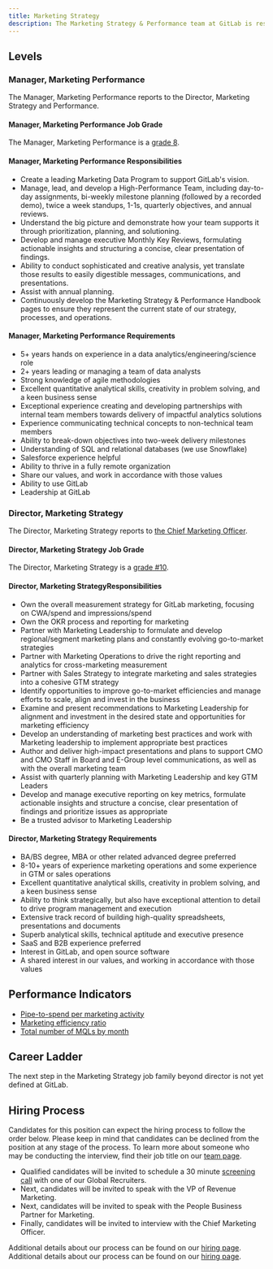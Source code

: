 ```yaml
---
title: Marketing Strategy
description: The Marketing Strategy & Performance team at GitLab is responsible for developing marketing plans and go-to-market strategies as well as developing dashboards and reports to support our plans.
---
```


## Levels

### Manager, Marketing Performance

The Manager, Marketing Performance reports to the Director, Marketing Strategy and Performance.

#### Manager, Marketing Performance Job Grade

The Manager, Marketing Performance is a [grade 8](https://about.gitlab.com/handbook/total-rewards/compensation/compensation-calculator/#gitlab-job-grades).

#### Manager, Marketing Performance Responsibilities

- Create a leading Marketing Data Program to support GitLab's vision.
- Manage, lead, and develop a High-Performance Team, including day-to-day assignments, bi-weekly milestone planning (followed by a recorded demo), twice a week standups, 1-1s, quarterly objectives, and annual reviews.
- Understand the big picture and demonstrate how your team supports it through prioritization, planning, and solutioning.
- Develop and manage executive Monthly Key Reviews, formulating actionable insights and structuring a concise, clear presentation of findings.
- Ability to conduct sophisticated and creative analysis, yet translate those results to easily digestible messages, communications, and presentations.
- Assist with annual planning.
- Continuously develop the Marketing Strategy & Performance Handbook pages to ensure they represent the current state of our strategy, processes, and operations.

#### Manager, Marketing Performance Requirements

- 5+ years hands on experience in a data analytics/engineering/science role
- 2+ years leading or managing a team of data analysts
- Strong knowledge of agile methodologies
- Excellent quantitative analytical skills, creativity in problem solving, and a keen business sense
- Exceptional experience creating and developing partnerships with internal team members towards delivery of impactful analytics solutions
- Experience communicating technical concepts to non-technical team members
- Ability to break-down objectives into two-week delivery milestones
- Understanding of SQL and relational databases (we use Snowflake)
- Salesforce experience helpful
- Ability to thrive in a fully remote organization
- Share our values, and work in accordance with those values
- Ability to use GitLab
- Leadership at GitLab

### Director, Marketing Strategy

The Director, Marketing Strategy reports to [the Chief Marketing Officer](https://about.gitlab.com/job-families/marketing/chief-marketing-officer/).

#### Director, Marketing Strategy Job Grade

The Director, Marketing Strategy is a [grade #10](https://about.gitlab.com/handbook/total-rewards/compensation/compensation-calculator/#gitlab-job-grades).

#### Director, Marketing StrategyResponsibilities

- Own the overall measurement strategy for GitLab marketing, focusing on CWA/spend and impressions/spend
- Own the OKR process and reporting for marketing
- Partner with Marketing Leadership to formulate and develop regional/segment marketing plans and constantly evolving go-to-market strategies
- Partner with Marketing Operations to drive the right reporting and analytics for cross-marketing measurement
- Partner with Sales Strategy to integrate marketing and sales strategies into a cohesive GTM strategy
- Identify opportunities to improve go-to-market efficiencies and manage efforts to scale, align and invest in the business
- Examine and present recommendations to Marketing Leadership for alignment and investment in the desired state and opportunities for marketing efficiency
- Develop an understanding of marketing best practices and work with Marketing leadership to implement appropriate best practices
- Author and deliver high-impact presentations and plans to support CMO and CMO Staff in Board and E-Group level communications, as well as with the overall marketing team
- Assist with quarterly planning with Marketing Leadership and key GTM Leaders
- Develop and manage executive reporting on key metrics, formulate actionable insights and structure a concise, clear presentation of findings and prioritize issues as appropriate
- Be a trusted advisor to Marketing Leadership

#### Director, Marketing Strategy Requirements

- BA/BS degree, MBA or other related advanced degree preferred
- 8-10+ years of experience marketing operations and some experience in GTM or sales operations
- Excellent quantitative analytical skills, creativity in problem solving, and a keen business sense
- Ability to think strategically, but also have exceptional attention to detail to drive program management and execution
- Extensive track record of building high-quality spreadsheets, presentations and documents
- Superb analytical skills, technical aptitude and executive presence
- SaaS and B2B experience preferred
- Interest in GitLab, and open source software
- A shared interest in our values, and working in accordance with those values

## Performance Indicators

- [Pipe-to-spend per marketing activity](https://about.gitlab.com/handbook/marketing/performance-indicators/#net-new-business-pipeline-created)
- [Marketing efficiency ratio](https://about.gitlab.com/handbook/marketing/performance-indicators/#marketing-efficiency-ratio)
- [Total number of MQLs by month](https://about.gitlab.com/handbook/marketing/performance-indicators/#total-number-of-mqls-by-month)

## Career Ladder

The next step in the Marketing Strategy job family beyond director is not yet defined at GitLab.

## Hiring Process

Candidates for this position can expect the hiring process to follow the order below. Please keep in mind that candidates can be declined from the position at any stage of the process. To learn more about someone who may be conducting the interview, find their job title on our [team page](https://about.gitlab.com/company/team/).

- Qualified candidates will be invited to schedule a 30 minute [screening call](https://about.gitlab.com/handbook/hiring/interviewing/#screening-call) with one of our Global Recruiters.
- Next, candidates will be invited to speak with the VP of Revenue Marketing.
- Next, candidates will be invited to speak with the People Business Partner for Marketing.
- Finally, candidates will be invited to interview with the Chief Marketing Officer.

Additional details about our process can be found on our [hiring page](https://about.gitlab.com/handbook/hiring/).
Additional details about our process can be found on our [hiring page](https://about.gitlab.com/handbook/hiring/).

